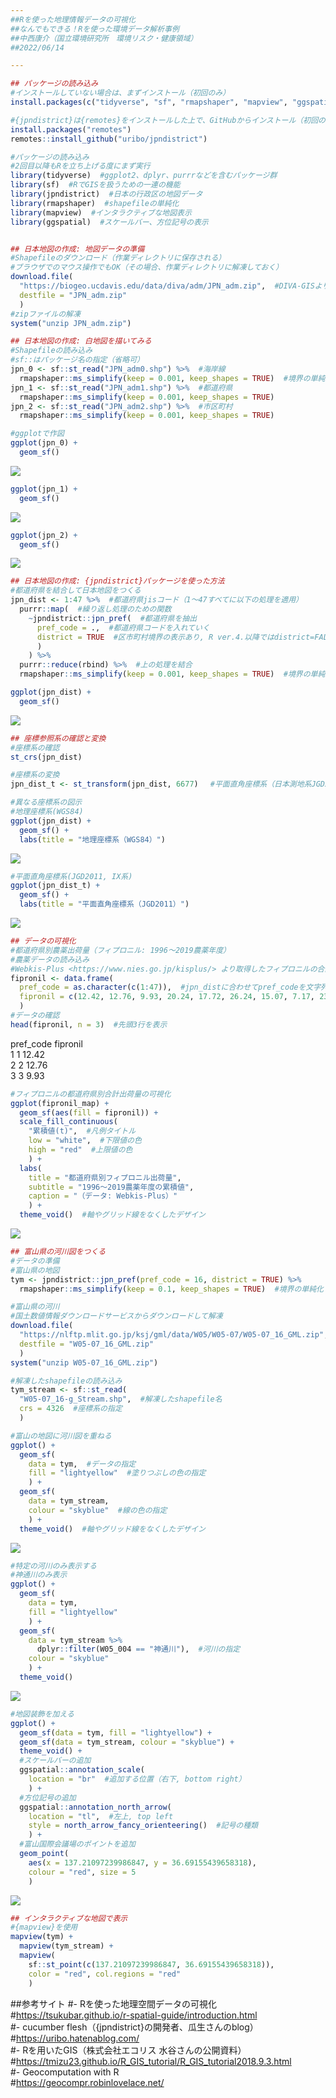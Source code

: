 ```yaml
---  
##Rを使った地理情報データの可視化  
##なんでもできる！Rを使った環境データ解析事例  
##中西康介（国立環境研究所　環境リスク・健康領域）  
##2022/06/14  

---
```

```r
## パッケージの読み込み
#インストールしていない場合は、まずインストール（初回のみ）
install.packages(c("tidyverse", "sf", "rmapshaper", "mapview", "ggspatial"))

#{jpndistrict}は{remotes}をインストールした上で、GitHubからインストール（初回のみ）
install.packages("remotes")
remotes::install_github("uribo/jpndistrict")

#パッケージの読み込み
#2回目以降もRを立ち上げる度にまず実行
library(tidyverse)  #ggplot2、dplyr、purrrなどを含むパッケージ群
library(sf)  #RでGISを扱うための一連の機能
library(jpndistrict)  #日本の行政区の地図データ
library(rmapshaper)  #shapefileの単純化
library(mapview)  #インタラクティブな地図表示
library(ggspatial)  #スケールバー、方位記号の表示


## 日本地図の作成: 地図データの準備
#Shapefileのダウンロード（作業ディレクトリに保存される）
#ブラウザでのマウス操作でもOK（その場合、作業ディレクトリに解凍しておく）
download.file(
  "https://biogeo.ucdavis.edu/data/diva/adm/JPN_adm.zip",  #DIVA-GISより取得
  destfile = "JPN_adm.zip"
  )
#zipファイルの解凍
system("unzip JPN_adm.zip")

## 日本地図の作成: 白地図を描いてみる
#Shapefileの読み込み
#sf::はパッケージ名の指定（省略可）
jpn_0 <- sf::st_read("JPN_adm0.shp") %>%  #海岸線
  rmapshaper::ms_simplify(keep = 0.001, keep_shapes = TRUE)  #境界の単純化（1/1000の解像度）
jpn_1 <- sf::st_read("JPN_adm1.shp") %>%  #都道府県
  rmapshaper::ms_simplify(keep = 0.001, keep_shapes = TRUE)
jpn_2 <- sf::st_read("JPN_adm2.shp") %>%  #市区町村
  rmapshaper::ms_simplify(keep = 0.001, keep_shapes = TRUE)

#ggplotで作図
ggplot(jpn_0) +
  geom_sf()
```
![](figs/jpn_0.png)
```r
ggplot(jpn_1) +
  geom_sf()
```
![](figs/jpn_1.png)
```r
ggplot(jpn_2) +
  geom_sf()
```
![](figs/jpn_2.png)
```r
## 日本地図の作成: {jpndistrict}パッケージを使った方法
#都道府県を結合して日本地図をつくる
jpn_dist <- 1:47 %>%  #都道府県jisコード（1～47すべてに以下の処理を適用）
  purrr::map(  #繰り返し処理のための関数
    ~jpndistrict::jpn_pref(  #都道府県を抽出
      pref_code = .,  #都道府県コードを入れていく
      district = TRUE  #区市町村境界の表示あり, R ver.4.以降ではdistrict=FALSEだとエラーが出る？
      )
    ) %>% 
  purrr::reduce(rbind) %>%  #上の処理を結合 
  rmapshaper::ms_simplify(keep = 0.001, keep_shapes = TRUE)  #境界の単純化（1/1000の解像度）

ggplot(jpn_dist) +
  geom_sf()
```
![](figs/jpn_dist.png)
```r
## 座標参照系の確認と変換  
#座標系の確認
st_crs(jpn_dist)

#座標系の変換
jpn_dist_t <- st_transform(jpn_dist, 6677)　 #平面直角座標系（日本測地系JGD2011, IX系）へ

#異なる座標系の図示
#地理座標系(WGS84)
ggplot(jpn_dist) +
  geom_sf() +
  labs(title = "地理座標系（WGS84）")
```
![](figs/jpn_dist_WGS84.png)
```r  
#平面直角座標系(JGD2011, IX系)
ggplot(jpn_dist_t) +
  geom_sf() +
  labs(title = "平面直角座標系（JGD2011）")
```
![](figs/jpn_dist_JGD2011.png)



```r
## データの可視化  
#都道府県別農薬出荷量（フィプロニル: 1996～2019農薬年度）
#農薬データの読み込み
#Webkis-Plus <https://www.nies.go.jp/kisplus/> より取得したフィプロニルの合計出荷量データ
fipronil <- data.frame(
  pref_code = as.character(c(1:47)),  #jpn_distに合わせてpref_codeを文字列に変換
  fipronil = c(12.42, 12.76, 9.93, 20.24, 17.72, 26.24, 15.07, 7.17, 23.89, 20.69, 20.69, 14.18, 0.88, 1.16, 39.71, 12.66, 9.18, 6.06, 1.41, 6.82, 19.7, 12.78, 26.52, 3.77, 4.77, 3.84, 5.5, 23.92, 3.35, 6.86, 13.69, 8.54, 26.48, 15.43, 8.08, 4.76, 8.17, 6.99, 5.81, 34.99, 20.78, 10.31, 48.59, 16.13, 9.19, 28.78, 18.36)
  )
#データの確認
head(fipronil, n = 3)  #先頭3行を表示
```
  pref_code fipronil  
1         1    12.42  
2         2    12.76  
3         3     9.93  
```r
#フィプロニルの都道府県別合計出荷量の可視化
ggplot(fipronil_map) +
  geom_sf(aes(fill = fipronil)) +
  scale_fill_continuous(
    "累積値(t)",  #凡例タイトル
    low = "white",  #下限値の色
    high = "red"  #上限値の色
    ) +
  labs(
    title = "都道府県別フィプロニル出荷量",
    subtitle = "1996～2019農薬年度の累積値",
    caption = "（データ: Webkis-Plus）"
    ) +
  theme_void()  #軸やグリッド線をなくしたデザイン
```
![](figs/Fipronil_map.png)




```r
## 富山県の河川図をつくる
#データの準備 
#富山県の地図
tym <- jpndistrict::jpn_pref(pref_code = 16, district = TRUE) %>% 
  rmapshaper::ms_simplify(keep = 0.1, keep_shapes = TRUE)  #境界の単純化（1/10の解像度）

#富山県の河川
#国土数値情報ダウンロードサービスからダウンロードして解凍
download.file(
  "https://nlftp.mlit.go.jp/ksj/gml/data/W05/W05-07/W05-07_16_GML.zip",
  destfile = "W05-07_16_GML.zip"
  )
system("unzip W05-07_16_GML.zip")

#解凍したshapefileの読み込み
tym_stream <- sf::st_read(
  "W05-07_16-g_Stream.shp",  #解凍したshapefile名
  crs = 4326  #座標系の指定
  )

#富山の地図に河川図を重ねる
ggplot() +
  geom_sf(
    data = tym,  #データの指定
    fill = "lightyellow"  #塗りつぶしの色の指定
    ) +
  geom_sf(
    data = tym_stream,
    colour = "skyblue"  #線の色の指定
    ) +
  theme_void()  #軸やグリッド線をなくしたデザイン
```
![](figs/toyama.png)
```r
#特定の河川のみ表示する
#神通川のみ表示
ggplot() +
  geom_sf(
    data = tym,
    fill = "lightyellow"
    ) +
  geom_sf(
    data = tym_stream %>%
      dplyr::filter(W05_004 == "神通川"),  #河川の指定
    colour = "skyblue"
    ) +
  theme_void()
```
![](figs/toyama_j.png)
```r
#地図装飾を加える
ggplot() +
  geom_sf(data = tym, fill = "lightyellow") +
  geom_sf(data = tym_stream, colour = "skyblue") +
  theme_void() +
  #スケールバーの追加
  ggspatial::annotation_scale(
    location = "br"  #追加する位置（右下, bottom right）
    ) +
  #方位記号の追加
  ggspatial::annotation_north_arrow(
    location = "tl",  #左上, top left
    style = north_arrow_fancy_orienteering()  #記号の種類
    ) +
  #富山国際会議場のポイントを追加
  geom_point(
    aes(x = 137.21097239986847, y = 36.69155439658318),
    colour = "red", size = 5
    )
```
![](figs/toyama_kokusai.png)
```r
## インタラクティブな地図で表示  
#{mapview}を使用  
mapview(tym) +
  mapview(tym_stream) +
  mapview(
    sf::st_point(c(137.21097239986847, 36.69155439658318)),
    color = "red", col.regions = "red"
    )
```
##参考サイト
#- Rを使った地理空間データの可視化    
#<https://tsukubar.github.io/r-spatial-guide/introduction.html>  
#- cucumber flesh（{jpndistrict}の開発者、瓜生さんのblog）  
#<https://uribo.hatenablog.com/>  
#- Rを用いたGIS（株式会社エコリス 水谷さんの公開資料）  
#<https://tmizu23.github.io/R_GIS_tutorial/R_GIS_tutorial2018.9.3.html>  
#- Geocomputation with R  
#<https://geocompr.robinlovelace.net/>  

